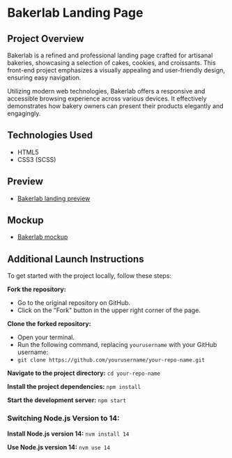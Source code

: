 # Bakerlab Landing Page

## Project Overview
Bakerlab is a refined and professional landing page crafted for artisanal bakeries, showcasing a selection of cakes, cookies, and croissants. This front-end project emphasizes a visually appealing and user-friendly design, ensuring easy navigation.

Utilizing modern web technologies, Bakerlab offers a responsive and accessible browsing experience across various devices. It effectively demonstrates how bakery owners can present their products elegantly and engagingly.

## Technologies Used
 - HTML5
 - CSS3 (SCSS)

## Preview
- [Bakerlab landing preview](https://khvashchenkodenys.github.io/bakery-landing/)

## Mockup
  - [Bakerlab mockup](https://www.figma.com/file/dY3izAm0Vspsmra4lQWQIP/Bakerlab-FE-students?node-id=0%3A1)

## Additional Launch Instructions

To get started with the project locally, follow these steps:

**Fork the repository:**
  - Go to the original repository on GitHub.
  - Click on the "Fork" button in the upper right corner of the page.

**Clone the forked repository:**
  - Open your terminal.
  - Run the following command, replacing `yourusername` with your GitHub username:
  - `git clone https://github.com/yourusername/your-repo-name.git`

**Navigate to the project directory:**
    `cd your-repo-name`

**Install the project dependencies:**
    `npm install`

**Start the development server:**
    `npm start`

### Switching Node.js Version to 14:

  **Install Node.js version 14:**
    `nvm install 14`

  **Use Node.js version 14:**
    `nvm use 14`
